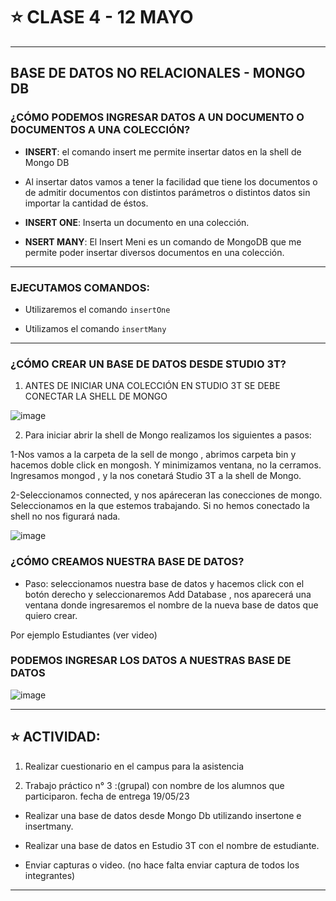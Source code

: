 # :star: CLASE 4 - 12 MAYO

---

## BASE DE DATOS NO RELACIONALES - MONGO DB

### ¿CÓMO PODEMOS INGRESAR DATOS A UN DOCUMENTO O DOCUMENTOS A UNA COLECCIÓN?

- **INSERT**: el comando insert me permite insertar datos en la shell de Mongo DB

- Al insertar datos vamos a tener la facilidad que tiene los documentos o de admitir documentos con distintos parámetros o distintos datos sin importar la cantidad de éstos.​

- **INSERT ONE**: Inserta un documento en una colección.

- **NSERT MANY**: El Insert Meni es un comando de MongoDB que me permite  poder insertar diversos documentos en una colección.

---

### EJECUTAMOS COMANDOS:

- Utilizaremos el comando ``insertOne``

- Utilizamos el comando ``insertMany``

---

### ¿CÓMO CREAR UN BASE DE DATOS DESDE STUDIO 3T?

1. ANTES DE INICIAR UNA COLECCIÓN EN STUDIO 3T SE DEBE CONECTAR LA SHELL DE MONGO

![image](https://github.com/eugenia1984/UTN-FRSR-Programacion/assets/72580574/b2b996ff-91c8-45e9-9c25-e582a95cd4b1)

2. Para iniciar abrir la shell de Mongo realizamos los siguientes a pasos:

1-Nos vamos a la carpeta de la sell de mongo , abrimos carpeta bin y hacemos doble click en  mongosh. Y minimizamos ventana, no la cerramos. Ingresamos mongod , y la nos conetará  Studio 3T  a la shell de Mongo.

2-Seleccionamos connected, y nos apáreceran las conecciones de mongo. Seleccionamos en la que estemos trabajando. Si no hemos conectado la shell no nos figurará nada.

![image](https://github.com/eugenia1984/UTN-FRSR-Programacion/assets/72580574/bb8e74cd-be02-4c84-b18b-7da5705d9e28)


### ¿CÓMO CREAMOS NUESTRA BASE DE DATOS?

- Paso: seleccionamos nuestra base de datos y hacemos click con el botón derecho y seleccionaremos Add Database , nos aparecerá una ventana donde ingresaremos el nombre de la nueva base de datos que quiero crear.​


Por ejemplo Estudiantes (ver video)

### PODEMOS INGRESAR LOS DATOS  A NUESTRAS BASE DE DATOS

![image](https://github.com/eugenia1984/UTN-FRSR-Programacion/assets/72580574/d902bbf4-845b-411d-b007-be5fec94458c)


---

## :star: ACTIVIDAD:


1. Realizar cuestionario en el campus para la asistencia

2. Trabajo práctico n° 3 :(grupal) con nombre de los alumnos que participaron. fecha de entrega 19/05/23

- Realizar una base de datos desde Mongo Db utilizando insertone e insertmany.

- Realizar una base de datos en Estudio 3T con el nombre de estudiante. 

- Enviar capturas o video. (no hace falta enviar captura de todos los integrantes) 

---
